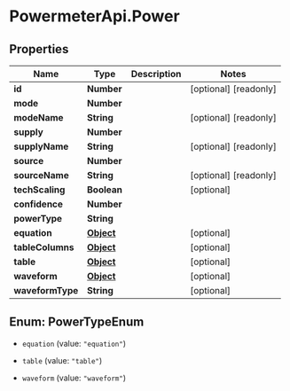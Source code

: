 # PowermeterApi.Power

## Properties

Name | Type | Description | Notes
------------ | ------------- | ------------- | -------------
**id** | **Number** |  | [optional] [readonly] 
**mode** | **Number** |  | 
**modeName** | **String** |  | [optional] [readonly] 
**supply** | **Number** |  | 
**supplyName** | **String** |  | [optional] [readonly] 
**source** | **Number** |  | 
**sourceName** | **String** |  | [optional] [readonly] 
**techScaling** | **Boolean** |  | [optional] 
**confidence** | **Number** |  | 
**powerType** | **String** |  | 
**equation** | [**Object**](.md) |  | [optional] 
**tableColumns** | [**Object**](.md) |  | [optional] 
**table** | [**Object**](.md) |  | [optional] 
**waveform** | [**Object**](.md) |  | [optional] 
**waveformType** | **String** |  | [optional] 



## Enum: PowerTypeEnum


* `equation` (value: `"equation"`)

* `table` (value: `"table"`)

* `waveform` (value: `"waveform"`)




